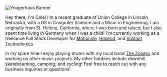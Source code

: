 ![Yeagerhaus Banner](https://github.com/yeagerhaus/yeagerhaus/blob/main/yhbanner2.png?raw=true)

Hey there, I'm Cole! I’m a recent graduate of Union College in Lincoln Nebraska, with a BS in Computer Science and a Minor in Engineering.  I am originally from St. Helena, California, where I was born and raised, but I also spent time living in Germany when I was a child!  I'm currently working as a freelance Full Stack Developer for [Motionize](https://motionize.io/), [Hitsend](https://hitsend.io/), and [Volitant Technologies](http://volitantdrones.com/).

In my spare time I enjoy playing drums with my local band [The Zooeys](https://thezooeys.com/) and working on other music projects.  My other hobbies include downhill skateboarding, camping, and cycling!  Feel free to reach out with any business inquiries or questions!
